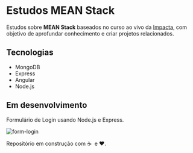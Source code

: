# Estudos MEAN Stack

Estudos sobre **MEAN Stack** baseados no curso ao vivo da [Impacta](https://impacta.com.br), com objetivo de aprofundar conhecimento e criar projetos relacionados. 

## Tecnologias
- MongoDB
- Express
- Angular
- Node.js

## Em desenvolvimento

Formulário de Login usando Node.js e Express.

![form-login]()

Repositório em construção com :coffee: &nbsp;e :heart:.